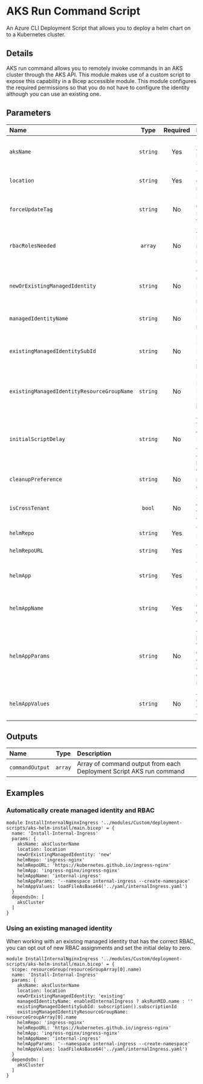 # AKS Run Command Script

An Azure CLI Deployment Script that allows you to deploy a helm chart on to a Kubernetes cluster.

## Details

AKS run command allows you to remotely invoke commands in an AKS cluster through the AKS API. This module makes use of a custom script to expose this capability in a Bicep accessible module.
This module configures the required permissions so that you do not have to configure the identity although you can use an existing one.

## Parameters

| Name                                       | Type     | Required | Description                                                                                                   |
| :----------------------------------------- | :------: | :------: | :------------------------------------------------------------------------------------------------------------ |
| `aksName`                                  | `string` | Yes      | The name of the Azure Kubernetes Service                                                                      |
| `location`                                 | `string` | Yes      | The location to deploy the resources to                                                                       |
| `forceUpdateTag`                           | `string` | No       | How the deployment script should be forced to execute                                                         |
| `rbacRolesNeeded`                          | `array`  | No       | An array of Azure RoleIds that are required for the DeploymentScript resource                                 |
| `newOrExistingManagedIdentity`             | `string` | No       | Create "new" or use "existing" Managed Identity. Default: new                                                 |
| `managedIdentityName`                      | `string` | No       | Name of the Managed Identity resource                                                                         |
| `existingManagedIdentitySubId`             | `string` | No       | For an existing Managed Identity, the Subscription Id it is located in                                        |
| `existingManagedIdentityResourceGroupName` | `string` | No       | For an existing Managed Identity, the Resource Group it is located in                                         |
| `initialScriptDelay`                       | `string` | No       | A delay before the script import operation starts. Primarily to allow Azure AAD Role Assignments to propagate |
| `cleanupPreference`                        | `string` | No       | When the script resource is cleaned up                                                                        |
| `isCrossTenant`                            | `bool`   | No       | Set to true when deploying template across tenants                                                            |
| `helmRepo`                                 | `string` | Yes      | The name of the Helm repository                                                                               |
| `helmRepoURL`                              | `string` | Yes      | The URL of the Helm repository                                                                                |
| `helmApp`                                  | `string` | Yes      | The specific Helm chart to be used from the repository                                                        |
| `helmAppName`                              | `string` | Yes      | The name to assign to the deployed Helm application                                                           |
| `helmAppParams`                            | `string` | No       | Additional parameters for the Helm deployment command, such as namespace creation and naming                 |
| `helmAppValues`                            | `string` | No       | A base64 encoded string of the helm values file                                                               |

## Outputs

| Name            | Type    | Description                                                         |
| :-------------- | :-----: | :------------------------------------------------------------------ |
| `commandOutput` | `array` | Array of command output from each Deployment Script AKS run command |

## Examples

### Automatically create managed identity and RBAC

```bicep
module InstallInternalNginxIngress '../modules/Custom/deployment-scripts/aks-helm-install/main.bicep' = {
  name: 'Install-Internal-Ingress'
  params: {
    aksName: aksClusterName
    location: location
    newOrExistingManagedIdentity: 'new'
    helmRepo: 'ingress-nginx'
    helmRepoURL: 'https://kubernetes.github.io/ingress-nginx'
    helmApp: 'ingress-nginx/ingress-nginx'
    helmAppName: 'internal-ingress'
    helmAppParams: '--namespace internal-ingress --create-namespace'
    helmAppValues: loadFileAsBase64('../yaml/internalIngress.yaml')
  }
  dependsOn: [
    aksCluster
  ]
}
```

### Using an existing managed identity

When working with an existing managed identity that has the correct RBAC, you can opt out of new RBAC assignments and set the initial delay to zero.

```bicep
module InstallInternalNginxIngress '../modules/Custom/deployment-scripts/aks-helm-install/main.bicep' = {
  scope: resourceGroup(resourceGroupArray[0].name)
  name: 'Install-Internal-Ingress'
  params: {
    aksName: aksClusterName
    location: location
    newOrExistingManagedIdentity: 'existing'
    managedIdentityName: enabledInternalIngress ? aksRunMID.name : ''
    existingManagedIdentitySubId: subscription().subscriptionId
    existingManagedIdentityResourceGroupName: resourceGroupArray[0].name
    helmRepo: 'ingress-nginx'
    helmRepoURL: 'https://kubernetes.github.io/ingress-nginx'
    helmApp: 'ingress-nginx/ingress-nginx'
    helmAppName: 'internal-ingress'
    helmAppParams: '--namespace internal-ingress --create-namespace'
    helmAppValues: loadFileAsBase64('../yaml/internalIngress.yaml')
  }
  dependsOn: [
    aksCluster
  ]
}
```
